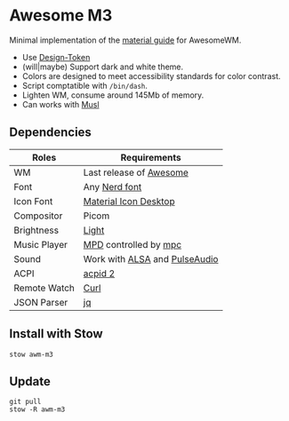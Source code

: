 # Awesome M3

Minimal implementation of the [material guide](https://m3.material.io/) for AwesomeWM.

+ Use [Design-Token](https://m3.material.io/foundations/design-tokens/overview)
+ (will|maybe) Support dark and white theme.
+ Colors are designed to meet accessibility standards for color contrast.
+ Script comptatible with `/bin/dash`.
+ Lighten WM, consume around 145Mb of memory.
+ Can works with [Musl](https://musl.libc.org/about.html)

## Dependencies

| Roles | Requirements |
|---|---|
| WM | Last release of [Awesome](https://github.com/awesomeWM/awesome) |
| Font | Any [Nerd font](https://github.com/ryanoasis/nerd-fonts) |
| Icon Font | [Material Icon Desktop](https://github.com/Templarian/MaterialDesign-Font) |
| Compositor | Picom |
| Brightness | [Light](https://github.com/haikarainen/light) |
| Music Player | [MPD](https://www.musicpd.org/) controlled by [mpc](https://www.musicpd.org/clients/mpc/) |
| Sound | Work with [ALSA](https://www.alsa-project.org/main/index.php/Main_Page) and [PulseAudio](https://www.freedesktop.org/wiki/Software/PulseAudio/) |
| ACPI | [acpid 2](https://sourceforge.net/projects/acpid2/) |
| Remote Watch | [Curl](https://curl.haxx.se) |
| JSON Parser | [jq](https://github.com/stedolan/jq) |

## Install with Stow

    stow awm-m3

## Update

    git pull
    stow -R awm-m3